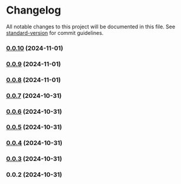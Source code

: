 # Changelog

All notable changes to this project will be documented in this file. See [standard-version](https://github.com/conventional-changelog/standard-version) for commit guidelines.

### [0.0.10](///compare/v0.0.9...v0.0.10) (2024-11-01)

### [0.0.9](///compare/v0.0.8...v0.0.9) (2024-11-01)

### [0.0.8](///compare/v0.0.7...v0.0.8) (2024-11-01)

### [0.0.7](///compare/v0.0.6...v0.0.7) (2024-10-31)

### [0.0.6](///compare/v0.0.5...v0.0.6) (2024-10-31)

### [0.0.5](///compare/v0.0.4...v0.0.5) (2024-10-31)

### [0.0.4](///compare/v0.0.3...v0.0.4) (2024-10-31)

### [0.0.3](///compare/v0.0.2...v0.0.3) (2024-10-31)

### 0.0.2 (2024-10-31)
